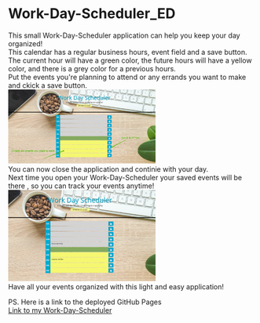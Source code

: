 # Work-Day-Scheduler_ED
This small Work-Day-Scheduler application can help you keep your day organized!<br>
This calendar has a regular business hours, event field and a save button.<br>
The current hour will have a green color, the future hours will have a yellow color, and there is a grey color for a previous hours.<br>
Put the events you're planning to attend or any errands you want to make and ckick a save button. <br>
<img src = "./assets/17-01-2020 21-36-32.jpg" width = 300px><br>
You can now close the application and continie with your day.<br>
Next time you open your Work-Day-Scheduler your saved events will be there , so you can track your events anytime!<br>
<img src = "./assets/17-01-2020 21-52-13.jpg" width = 300px><br>
Have all your events organized with this light and easy application!<br>

PS. Here is a link to the deployed GitHub Pages<br>
<a href ="https://ellen0404.github.io/Work-Day-Scheduler_ED/">Link to my Work-Day-Scheduler</a>


